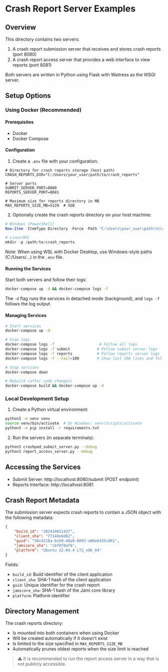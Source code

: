 # Crash Report Server Examples

## Overview

This directory contains two servers:
1. A crash report submission server that receives and stores crash reports (port 8080)
2. A crash report access server that provides a web interface to view reports (port 8081)

Both servers are written in Python using Flask with Waitress as the WSGI server.

## Setup Options

### Using Docker (Recommended)

#### Prerequisites
- Docker
- Docker Compose

#### Configuration

1. Create a `.env` file with your configuration:
```
# Directory for crash reports storage (host path)
CRASH_REPORTS_DIR="C:/Users/your_user/path/to/crash_reports"

# Server ports
SUBMIT_SERVER_PORT=8080
REPORTS_SERVER_PORT=8081

# Maximum size for reports directory in MB
MAX_REPORTS_SIZE_MB=5120  # 5GB
```

2. Optionally create the crash reports directory on your host machine:
```powershell
# Windows (PowerShell)
New-Item -ItemType Directory -Force -Path "C:\Users\your_user\path\to\crash_reports"

# Linux/WSL
mkdir -p /path/to/crash_reports
```

Note: When using WSL with Docker Desktop, use Windows-style paths (C:/Users/...) in the `.env` file.

#### Running the Services

Start both servers and follow their logs:
```bash
docker-compose up -d && docker-compose logs -f
```

The `-d` flag runs the services in detached mode (background), and `logs -f` follows the log output.

#### Managing Services

```bash
# Start services
docker-compose up -d

# View logs
docker-compose logs -f                    # Follow all logs
docker-compose logs -f submit            # Follow submit server logs
docker-compose logs -f reports           # Follow reports server logs
docker-compose logs -f --tail=100        # Show last 100 lines and follow

# Stop services
docker-compose down

# Rebuild (after code changes)
docker-compose build && docker-compose up -d
```

### Local Development Setup

1. Create a Python virtual environment:
```bash
python3 -m venv venv
source venv/bin/activate  # On Windows: venv\Scripts\activate
python3 -m pip install -r requirements.txt
```

2. Run the servers (in separate terminals):
```bash
python3 crashpad_submit_server.py --debug
python3 report_access_server.py --debug
```

## Accessing the Services

- Submit Server: http://localhost:8080/submit (POST endpoint)
- Reports Interface: http://localhost:8081

## Crash Report Metadata

The submission server expects crash reports to contain a JSON object with the following metadata:
```json
{
    "build_id": "202410021437",
    "client_sha": "77149ebd62",
    "guid": "50c4218a-bcb9-48a9-8093-a06e6435cd61",
    "jamicore_sha": "cbf8f0af6",
    "platform": "Ubuntu 22.04.4 LTS_x86_64"
}
```

Fields:
- `build_id`: Build identifier of the client application
- `client_sha`: SHA-1 hash of the client application
- `guid`: Unique identifier for the crash report
- `jamicore_sha`: SHA-1 hash of the Jami core library
- `platform`: Platform identifier

## Directory Management

The crash reports directory:
- Is mounted into both containers when using Docker
- Will be created automatically if it doesn't exist
- Is limited to the size specified in `MAX_REPORTS_SIZE_MB`
- Automatically prunes oldest reports when the size limit is reached

> ⚠️ It is recommended to run the report access server in a way that is not publicly accessible.